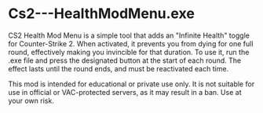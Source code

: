 # Cs2---HealthModMenu.exe

CS2 Health Mod Menu is a simple tool that adds an "Infinite Health" toggle for Counter-Strike 2.
When activated, it prevents you from dying for one full round, effectively making you invincible for that duration.
To use it, run the .exe file and press the designated button at the start of each round.
The effect lasts until the round ends, and must be reactivated each time.

This mod is intended for educational or private use only. It is not suitable for use in official or VAC-protected servers, as it may result in a ban. Use at your own risk.
